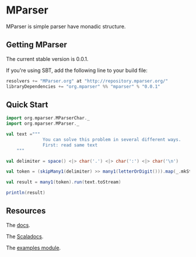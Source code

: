 # MParser

MParser is simple parser have monadic structure.

## Getting MParser

The current stable version is 0.0.1.

If you're using SBT, add the following line to your build file:

```scala
resolvers += "MParser.org" at "http://repository.mparser.org/"
libraryDependencies += "org.mparser" %% "mparser" % "0.0.1"
```

## Quick Start

```scala
import org.mparser.MParserChar._
import org.mparser.MParser._

val text ="""
              You can solve this problem in several different ways.
              First: read same text
    """

val delimiter = space() <|> char('.') <|> char(':') <|> char('\n')

val token = (skipMany1(delimiter) >> many1(letterOrDigit())).map(_.mkString)

val result = many1(token).run(text.toStream)

println(result)
```

## Resources

The [docs](http://pmarser.org/).

The [Scaladocs](http://scaladoc.pmarser.org/).

The [examples module](https://github.com/EvgeneKiiski/MParser/tree/master/examples/src/main/scala/org/mparser/test).
